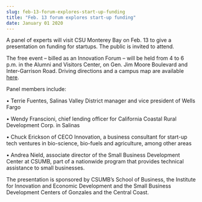 ```yaml
---
slug: feb-13-forum-explores-start-up-funding
title: "Feb. 13 forum explores start-up funding"
date: January 01 2020
---
```


 
<p>
  A panel of experts will visit CSU Monterey Bay on Feb. 13 to give a
  presentation on funding for startups. The public is invited to attend.
</p>
<p>
  The free event – billed as an Innovation Forum – will be held from 4 to 6 p.m.
  in the Alumni and Visitors Center, on Gen. Jim Moore Boulevard and
  Inter-Garrison Road. Driving directions and a campus map are available
  <a href="https://csumb.edu/map">here</a>.
</p>
<p>Panel members include:</p>
<p>
  • Terrie Fuentes, Salinas Valley District manager and vice president of Wells
  Fargo
</p>
<p>
  • Wendy Franscioni, chief lending officer for California Coastal Rural
  Development Corp. in Salinas
</p>
<p>
  • Chuck Erickson of CECO Innovation, a business consultant for start-up tech
  ventures in bio-science, bio-fuels and agriculture, among other areas
</p>
<p>
  • Andrea Nield, associate director of the Small Business Development Center at
  CSUMB, part of a nationwide program that provides technical assistance to
  small businesses.
</p>
<p>
  The presentation is sponsored by CSUMB’s School of Business, the Institute for
  Innovation and Economic Development and the Small Business Development Centers
  of Gonzales and the Central Coast.
</p>
<p></p>
<p></p>
 

